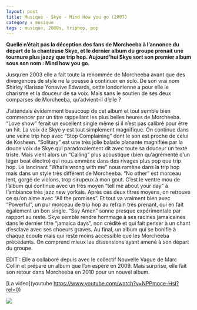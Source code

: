 ```yaml
---
layout: post
title: Musique - Skye - Mind How you go (2007)
category : musique
tags : musique, 2000s, triphop, pop
---
```


**Quelle n’était pas la déception des fans de Morcheeba à l’annonce du départ de la chanteuse Skye, et le dernier album du groupe prenait une tournure plus jazzy que trip hop. Aujourd’hui Skye sort son premier album sous son nom : Mind how you go.**

Jusqu’en 2003 elle a fait toute la renommée de Morcheeba avant que des divergences de style ne la pousse à continuer en solo. De son vrai nom Shirley Klarisse Yonavive Edwards, cette londonienne a pour elle le charisme et la douceur de sa voix. Mais sans le soutien de ses deux comparses de Morcheeba, qu’advient-il d’elle ?

J’attendais évidemment beaucoup de cet album et tout semble bien commencer par un titre rappellant les plus belles heures de Morcheeba. “Love show” ferait un excellent single même si il n’est pas calibré pour être un hit. La voix de Skye y est tout simplement magnifique. On continue dans une veine trip hop avec “Stop Complaining” dont le son est proche de celui de Kosheen. “Solitary” est une très jolie balade planante magnifiée par la douce voix de Skye qui paradoxalement dit avec toute sa douceur un texte triste. Mais vient alors un “Calling” plus acoustique (bien qu’agrémenté d’un léger beat électro) qui nous emmène dans des rivages plus pop que trip hop. Le lancinant “What’s wrong with me” nous ramène dans la trip hop mais dans un style très différent de Morcheeba. “No other” est morceau lent, gorgé de violons, trop sirupeux à mon gout. C’est le ventre mou de l’album qui continue avec un très moyen “tell me about your day” à l’ambiance très jazz new yorkais. Après ces deux titres moyens, on retrouve ce qu’on aime avec “All the promises”. Et tout va vraiment bien avec “Powerful”, un pur morceau de trip hop au refrain très prenant, qui en fait également un bon single. “Say Amen” sonne presque expérimentale par rapport au reste. Skye semble rendre hommage à ses racines jamaicaines dans le dernier titre “jamaica days”, non crédité et qui fait penser à un chant d’esclave avec ses choeurs graves. Au final, un album qui se bonifie à chaque écoute mais qui reste moins accessible que les Morcheeba précédents. On comprend mieux les dissensions ayant amené à son départ du groupe.

EDIT : Elle a collaboré depuis avec le collectif Nouvelle Vague de Marc Collin et prépare un album que l’on espère en 2009. Mais surprise, elle fait son retour dans Morcheeba en 2010 pour un nouvel album.

[La video](youtube https://www.youtube.com/watch?v=NPPmoce-HsI?rel=0)

<a href="http://cheziceman.files.wordpress.com/2010/09/skyemind.jpg"><img  src="http://cheziceman.files.wordpress.com/2010/09/skyemind.jpg"></a>
